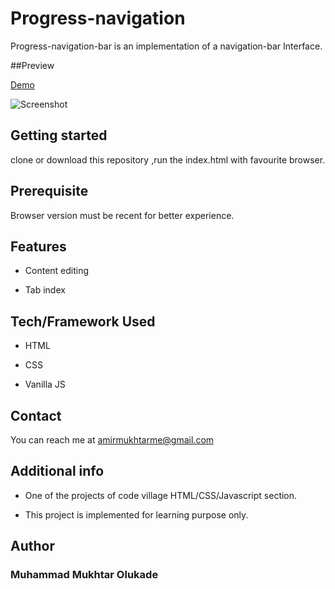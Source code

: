 # Progress-navigation

Progress-navigation-bar is an implementation of a navigation-bar Interface.

##Preview

[Demo]([https://mb-fcc-portfolio.netlify.app/](https://mb-fcc-portfolio.netlify.app/))

![Screenshot](echo-shoot.png)

## Getting started

clone or download this repository ,run the index.html with favourite browser.

## Prerequisite

Browser version must be recent for better experience.

## Features

- Content editing

- Tab index

## Tech/Framework Used

- HTML

- CSS

- Vanilla JS

## Contact

You can reach me at <amirmukhtarme@gmail.com>


## Additional info

- One of the projects of code village HTML/CSS/Javascript section.

- This project is implemented for learning purpose only.

## Author

### Muhammad Mukhtar Olukade


